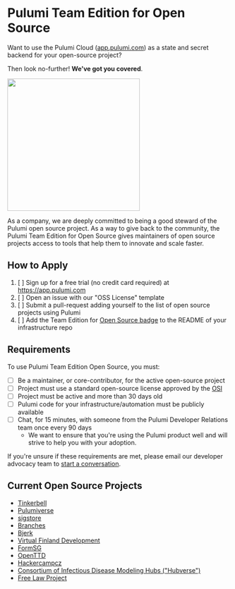 # Pulumi Team Edition for Open Source

Want to use the Pulumi Cloud ([app.pulumi.com](https://app.pulumi.com/)) as a state and secret backend for your open-source project?

Then look no-further! **We've got you covered**.

<img src="https://www.pulumi.com/images/pricing/team-oss.svg" width="300">

As a company, we are deeply committed to being a good steward of the Pulumi open source project. As a way to give back to the community, the Pulumi Team Edition for Open Source gives maintainers of open source projects access to tools that help them to innovate and scale faster.


## How to Apply

1. [ ] Sign up for a free trial (no credit card required) at https://app.pulumi.com
2. [ ] Open an issue with our "OSS License" template
3. [ ] Submit a pull-request adding yourself to the list of open source projects using Pulumi
4. [ ] Add the Team Edition for [Open Source badge](https://www.pulumi.com/images/pricing/team-oss.svg) to the README of your infrastructure repo

## Requirements

To use Pulumi Team Edition Open Source, you must:

- [ ] Be a maintainer, or core-contributor, for the active open-source project
- [ ] Project must use a standard open-source license approved by the [OSI](https://opensource.org/licenses)
- [ ] Project must be active and more than 30 days old
- [ ] Pulumi code for your infrastructure/automation must be publicly available
- [ ] Chat, for 15 minutes, with someone from the Pulumi Developer Relations team once every 90 days
  - We want to ensure that you're using the Pulumi product well and will strive to help you with your adoption.

If you're unsure if these requirements are met, please email our developer advocacy team to [start a conversation](mailto:da@pulumi.com).

## Current Open Source Projects

- [Tinkerbell](https://github.com/tinkerbell/infrastructure)
- [Pulumiverse](https://github.com/pulumiverse/infra)
- [sigstore](https://github.com/sigstore/github-sync)
- [Branches](https://github.com/getbranches/conf)
- [Bjerk](https://github.com/bjerkio/infra-core)
- [Virtual Finland Development](https://github.com/Virtual-Finland-Development/infrastructure)
- [FormSG](https://github.com/opengovsg/formsg-infra)
- [OpenTTD](https://github.com/OpenTTD/infra)
- [Hackercampcz](https://github.com/hackercampcz/core)
- [Consortium of Infectious Disease Modeling Hubs ("Hubverse")](https://github.com/Infectious-Disease-Modeling-Hubs/hubverse-infrastructure)
- [Free Law Project](https://github.com/freelawproject/)
